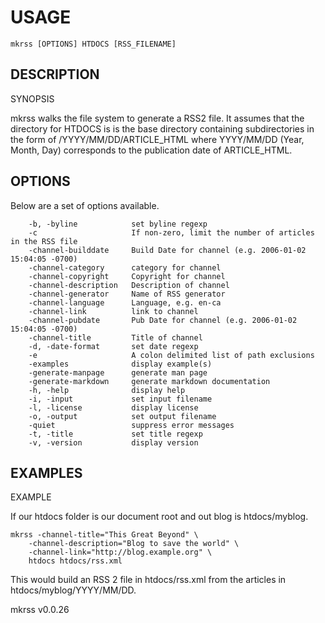 
# USAGE

	mkrss [OPTIONS] HTDOCS [RSS_FILENAME]

## DESCRIPTION


SYNOPSIS

mkrss walks the file system to generate a RSS2 file. It assumes 
that the directory for HTDOCS is is the base directory containing 
subdirectories in the form of /YYYY/MM/DD/ARTICLE_HTML where 
YYYY/MM/DD (Year, Month, Day) corresponds to the publication date 
of ARTICLE_HTML.


## OPTIONS

Below are a set of options available.

```
    -b, -byline            set byline regexp
    -c                     If non-zero, limit the number of articles in the RSS file
    -channel-builddate     Build Date for channel (e.g. 2006-01-02 15:04:05 -0700)
    -channel-category      category for channel
    -channel-copyright     Copyright for channel
    -channel-description   Description of channel
    -channel-generator     Name of RSS generator
    -channel-language      Language, e.g. en-ca
    -channel-link          link to channel
    -channel-pubdate       Pub Date for channel (e.g. 2006-01-02 15:04:05 -0700)
    -channel-title         Title of channel
    -d, -date-format       set date regexp
    -e                     A colon delimited list of path exclusions
    -examples              display example(s)
    -generate-manpage      generate man page
    -generate-markdown     generate markdown documentation
    -h, -help              display help
    -i, -input             set input filename
    -l, -license           display license
    -o, -output            set output filename
    -quiet                 suppress error messages
    -t, -title             set title regexp
    -v, -version           display version
```


## EXAMPLES


EXAMPLE

If our htdocs folder is our document root and out blog is
htdocs/myblog.

    mkrss -channel-title="This Great Beyond" \
        -channel-description="Blog to save the world" \
        -channel-link="http://blog.example.org" \
        htdocs htdocs/rss.xml

This would build an RSS 2 file in htdocs/rss.xml from the
articles in htdocs/myblog/YYYY/MM/DD.


mkrss v0.0.26
